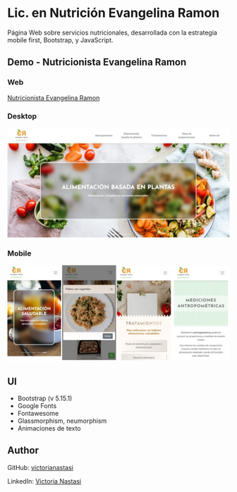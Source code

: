 # Lic. en Nutrición Evangelina Ramon
Página Web sobre servicios nutricionales, desarrollada con la estrategia mobile first, Bootstrap, y JavaScript.

## Demo - Nutricionista Evangelina Ramon
### Web
[Nutricionista Evangelina Ramon](https://licevangelinaramon.netlify.app/)<br>

### Desktop
![Nutricionista Evangelina Ramon Demo - Desktop](demo/desktop.jpg)

### Mobile
![Nutricionista Evangelina Ramon Demo - Mobile](demo/mobile.jpg)

## UI
- Bootstrap (v 5.15.1)
- Google Fonts
- Fontawesome
- Glassmorphism, neumorphism
- Animaciones de texto

## Author
GitHub: [victorianastasi](https://github.com/victorianastasi)

LinkedIn:  [Victoria Nastasi](https://www.linkedin.com/in/victoria-nastasi-a3452910b/)